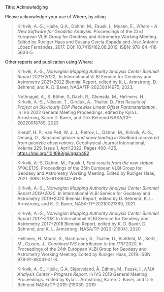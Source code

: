 Title: Acknowledging

Please acknowledge your use of Where, by citing

> Kirkvik, A.-S., Hjelle, G.A., Dähnn, M., Fausk, I., Mysen, E., _Where - A New
> Software for Geodetic Analysis_. Proceedings of the 23rd European VLBI Group for Geodesy and Astrometry 
> Working Meeting. Edited by Rudiger Haas and Susana García-Espada and José Antonio López Fernández, 2017.
> DOI: 10.7419/162.08.2019, ISBN: 978-84-416-5634-5.

Other reports and publication using Where:

> Kirkvik, A.-S., _Norwegian Mapping Authority Analysis Center Biennial Report 2021+2022_,.
> In International VLBI Service for Geodesy and Astrometry 2021+2022 Biennial Report, edited by 
> K. L. Armstrong, D. Behrend, and K. D. Baver, NASA/TP-20230014975, 2023. 

> Nothnagel, A., S. Böhm, S, Dach, R., Glomsda, M., Hellmers, H., Kirkvik, A.-S., Nilsson, T., Girdiuk, A., Thaller, D.
> _First Results of Project on Six-hourly EOP Piecewise Linear Offset Parameterization_,
> In IVS 2022 General Meeting Proceedings, edited by Kyla L. Armstrong, Karen D. Baver, and Dirk Behrend
> NASA/CP-20220018789, 2023

> Kierulf, H. P., van Pelt, W. J. J., Petrov, L., Dähnn,  M., Kirkvik, A.-S., Omang, O., _Seasonal glacier and snow 
> loading in Svalbard recovered from geodetic observations_, Geophysical Journal International, Volume 229, 
> Issue 1, April 2022, Pages 408–425, https://doi.org/10.1093/gji/ggab482

> Kirkvik, A.-S. Dähnn, M., Fausk, I, _First results from the new station NYALE13S_, Proceedings of the 25th 
> European VLBI Group for Geodesy and Astrometry Working Meeting. Edited by Rudiger Haas, 2021.
> ISBN: 978-91-88041-41-8.

> Kirkvik, A.-S., _Norwegian Mapping Authority Analysis Center Biennial Report 2019+2020_. 
> In International VLBI Service for Geodesy and Astrometry 2019+2020 Biennial Report, edited by 
> D. Behrend, K. L. Armstrong, and K. D. Baver, NASA-TP-20210021389, 2021.

> Kirkvik, A.-S., _Norwegian Mapping Authority Analysis Center Biennial Report 2017–2018_.
> In International VLBI Service for Geodesy and Astrometry 2017+2018 Biennial Report, edited by
> K. D. Baver, D. Behrend, and K. L. Armstrong, NASA/TP-2020-219041, 2020

> Hellmers, H. Modiri, S., Bachmann, S., Thaller, D., Bloßfeld, M., Seitz, M., Gipson, J.,
>_Combined IVS contribution to the ITRF2020_, In Proceedings of the 24th 
> European VLBI Group for Geodesy and Astrometry Working Meeting. Edited by Rudiger Haas, 2019.
> ISBN: 978-91-88041-41-8.

> Kirkvik, A.-S., Hjelle, G.A, Skjæveland, Å. Dähnn, M., Fausk, I., _NMA Analysis Center - Progress Report_. 
> In IVS 2018 General Meeting Proceedings. Edited by Kyla L. Armstrong, Karen D. Baver, and Dirk Behrend
> NASA/CP-2019-219039. 2019








